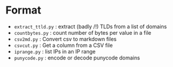 # Format

* `extract_ttld.py` : extract (badly /!\) TLDs from a list of domains
* `countbytes.py` : count number of bytes per value in a file
* `csv2md.py` : Convert csv to markdown files
* `csvcut.py` : Get a column from a CSV file
* `iprange.py` : list IPs in an IP range
* `punycode.py` : encode or decode punycode domains

